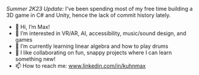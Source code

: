 *Summer 2K23 Update:*
I've been spending most of my free time building a 3D game in C# and Unity, hence the lack of commit history lately.

- 👋 Hi, I’m Max!
- 👀 I’m interested in VR/AR, AI, accessibility, music/sound design, and games
- 🌱 I’m currently learning linear algebra and how to play drums
- 💞️ I like collaborating on fun, snappy projects where I can learn something new!
- 📫 How to reach me: www.linkedin.com/in/kuhnmax

<!---
maxwellsquared/maxwellsquared is a ✨ special ✨ repository because its `README.md` (this file) appears on your GitHub profile.
You can click the Preview link to take a look at your changes.
--->
